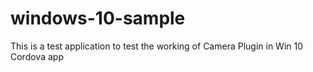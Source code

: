 # windows-10-sample
This is a test application to test the working of Camera Plugin in Win 10 Cordova app
